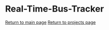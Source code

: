 # Real-Time-Bus-Tracker

<a href="https://ronmintz.github.io/">Return to main page</a>
<a href="https://ronmintz.github.io/projects.html">Return to projects page</a>
